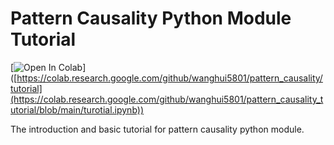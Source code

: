 # Pattern Causality Python Module Tutorial

[![Open In Colab](https://colab.research.google.com/assets/colab-badge.svg)]
([https://colab.research.google.com/github/wanghui5801/pattern_causality/tutorial](https://colab.research.google.com/github/wanghui5801/pattern_causality_tutorial/blob/main/turotial.ipynb))

The introduction and basic tutorial for pattern causality python module.

